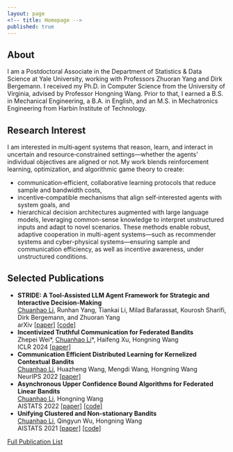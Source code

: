```yaml
---
layout: page
<!-- title: Homepage -->
published: true
---
```


 
## About
I am a Postdoctoral Associate in the Department of Statistics & Data Science at Yale University, working with Professors Zhuoran Yang and Dirk Bergemann. I received my Ph.D. in Computer Science from the University of Virginia, advised by Professor Hongning Wang. Prior to that, I earned a B.S. in Mechanical Engineering, a B.A. in English, and an M.S. in Mechatronics Engineering from Harbin Institute of Technology.

## Research Interest
I am interested in multi‑agent systems that reason, learn, and interact in uncertain and resource‑constrained settings—whether the agents’ individual objectives are aligned or not. My work blends reinforcement learning, optimization, and algorithmic game theory to create:
- communication‑efficient, collaborative learning protocols that reduce sample and bandwidth costs,
- incentive‑compatible mechanisms that align self‑interested agents with system goals, and
- hierarchical decision architectures augmented with large language models, leveraging common-sense knowledge to interpret unstructured inputs and adapt to novel scenarios.
These methods enable robust, adaptive cooperation in multi-agent systems—such as recommender systems and cyber-physical systems—ensuring sample and communication efficiency, as well as incentive awareness, under unstructured conditions.

## Selected Publications
- **STRIDE: A Tool-Assisted LLM Agent Framework for Strategic and Interactive Decision-Making**\
  <ins>Chuanhao Li</ins>, Runhan Yang, Tiankai Li, Milad Bafarassat, Kourosh Sharifi, Dirk Bergemann, and Zhuoran Yang\
  arXiv [\[paper\]](https://arxiv.org/abs/2405.16376) [\[code\]](https://github.com/cyrilli/STRIDE)
- **Incentivized Truthful Communication for Federated Bandits**\
  Zhepei Wei\*, <ins>Chuanhao Li</ins>\*, Haifeng Xu, Hongning Wang\
  ICLR 2024 [\[paper\]](https://arxiv.org/abs/2402.04485)
- **Communication Efficient Distributed Learning for Kernelized Contextual Bandits**\
  <ins>Chuanhao Li</ins>, Huazheng Wang, Mengdi Wang, Hongning Wang\
  NeurIPS 2022 [\[paper\]](https://arxiv.org/abs/2206.04835)
- **Asynchronous Upper Confidence Bound Algorithms for Federated Linear Bandits**\
  <ins>Chuanhao Li</ins>, Hongning Wang\
  AISTATS 2022 [\[paper\]](https://arxiv.org/abs/2110.01463) [\[code\]](https://github.com/cyrilli/Async-LinUCB)
- **Unifying Clustered and Non-stationary Bandits**\
  <ins>Chuanhao Li</ins>, Qingyun Wu, Hongning Wang\
  AISTATS 2021 [\[paper\]](https://arxiv.org/abs/2009.02463) [\[code\]](https://github.com/cyrilli/DyClu)

[Full Publication List](/publications/)

<div class="masthead" style="margin-top: -25px;margin-bottom: -15;"> </div>